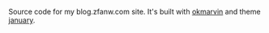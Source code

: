Source code for my blog.zfanw.com site. It's built with [okmarvin](https://github.com/OkMarvin/okmarvin) and theme [january](https://github.com/OkMarvin/january).
